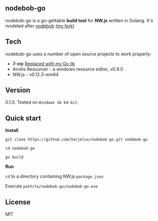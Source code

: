 nodebob-go
---

nodebob-go is a go-gettable **build tool** for **NW.js** written in Golang. It's modeled after [nodebob](https://github.com/geo8bit/nodebob) ([my fork](https://github.com/Varjelus/nodebob))


Tech
-
nodebob-go uses a number of open source projects to work properly:

* ~~7-zip~~ [Replaced with my Go lib](https://github.com/Varjelus/archivist)
* Anolis Resourcer - a windows resource editor, v0.9.0
* NW.js - v0.12.3-win64

Version
-
0.1.0. Tested on `Windows 10 64-bit`.

Quick start
-
**Install**

`git clone https://github.com/Varjelus/nodebob-go.git nodebob-go`

`cd nodebob-go`

`go build`

**Run**

`cd` to a directory containing NW.js `package.json`

Execute `path/to/nodebob-go/nodebob-go.exe`

License
-
MIT

[node-webkit]: http://nwjs.io/
[Anolis Resourcer]: http://anolis.codeplex.com/

